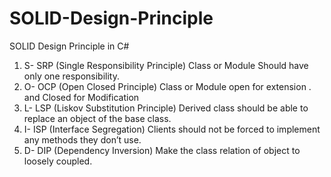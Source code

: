 # SOLID-Design-Principle
SOLID Design Principle in C#
1. S- SRP (Single Responsibility Principle) Class or Module Should have only one responsibility.
2. O- OCP (Open Closed Principle) Class or Module open for extension . and Closed for Modification
3. L- LSP (Liskov Substitution Principle) Derived class should be able to replace an object of the base class. 
4. I- ISP (Interface Segregation) Clients should not be forced to implement any methods they don’t use.
5. D- DIP (Dependency Inversion) Make the class relation of object to loosely coupled.

